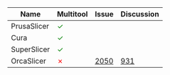 | Name | Multitool | Issue | Discussion |
|------ |------ |------ |------ |
| PrusaSlicer | <span style="color:green">✓</span> | | |
| Cura | <span style="color:green">✓</span> | | |
| SuperSlicer | <span style="color:green">✓</span> | | |
| OrcaSlicer | <span style="color:red">✗</span> | [2050](https://github.com/SoftFever/OrcaSlicer/issues/2050) | [931](https://github.com/SoftFever/OrcaSlicer/discussions/931) |
